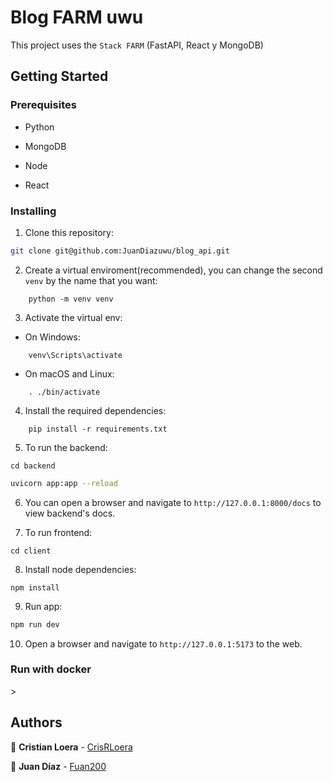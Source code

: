 # Blog FARM uwu

This project uses the `Stack FARM` (FastAPI, React y MongoDB)

## Getting Started

### Prerequisites

* Python

* MongoDB

* Node

* React

### Installing

1. Clone this repository:

``` bash
git clone git@github.com:JuanDiazuwu/blog_api.git
```

2. Create a virtual enviroment(recommended), you can change the second `venv` by the name that you want:

```
    python -m venv venv
```

3. Activate the virtual env:

* On Windows:

```
    venv\Scripts\activate
```

* On macOS and Linux:

```
    . ./bin/activate
```

4. Install the required dependencies:

```
    pip install -r requirements.txt
```

5. To run the backend:

```
cd backend
```

``` bash
uvicorn app:app --reload
```

6. You can open a browser and navigate to `http://127.0.0.1:8000/docs` to view backend's docs.

7. To run frontend:

```
cd client
```

8. Install node dependencies:

```
npm install
```

9. Run app:

``` bash
npm run dev
```

10. Open a browser and navigate to `http://127.0.0.1:5173` to the web.

### Run with docker

<!--to do-->>

## Authors

:blue_heart: **Cristian Loera** - [CrisRLoera](https://github.com/CrisRLoera)

:blue_heart: **Juan Díaz** - [Fuan200](https://github.com/Fuan200)